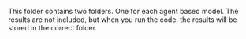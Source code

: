 This folder contains two folders. One for each agent based model. The results are not included, but when you run the code, the results will be stored in the correct folder. 

